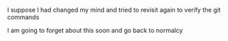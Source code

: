 I suppose I had changed my mind and tried to revisit again to verify the git commands

I am going to forget about this soon and go back to normalcy
